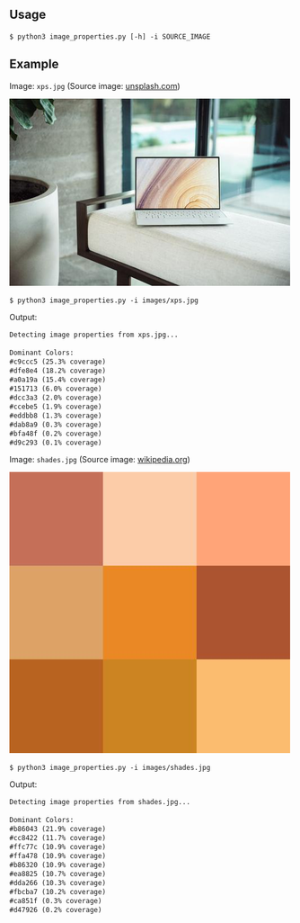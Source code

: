 ## Usage

```
$ python3 image_properties.py [-h] -i SOURCE_IMAGE
```

## Example

Image: `xps.jpg` (Source image: [unsplash.com](https://unsplash.com/photos/2L-0vnCnzcU))

![img](images/xps.jpg)

```
$ python3 image_properties.py -i images/xps.jpg
```

Output:
```
Detecting image properties from xps.jpg...

Dominant Colors:
#c9ccc5 (25.3% coverage)
#dfe8e4 (18.2% coverage)
#a0a19a (15.4% coverage)
#151713 (6.0% coverage)
#dcc3a3 (2.0% coverage)
#ccebe5 (1.9% coverage)
#eddbb8 (1.3% coverage)
#dab8a9 (0.3% coverage)
#bfa48f (0.2% coverage)
#d9c293 (0.1% coverage)
```

Image: `shades.jpg` (Source image: [wikipedia.org](https://en.wikipedia.org/wiki/Shades_of_orange#/media/File:Color_icon_orange_v2.svg))

![img](images/shades.jpg)

```
$ python3 image_properties.py -i images/shades.jpg
```

Output:
```
Detecting image properties from shades.jpg...

Dominant Colors:
#b86043 (21.9% coverage)
#cc8422 (11.7% coverage)
#ffc77c (10.9% coverage)
#ffa478 (10.9% coverage)
#b86320 (10.9% coverage)
#ea8825 (10.7% coverage)
#dda266 (10.3% coverage)
#fbcba7 (10.2% coverage)
#ca851f (0.3% coverage)
#d47926 (0.2% coverage)
```

